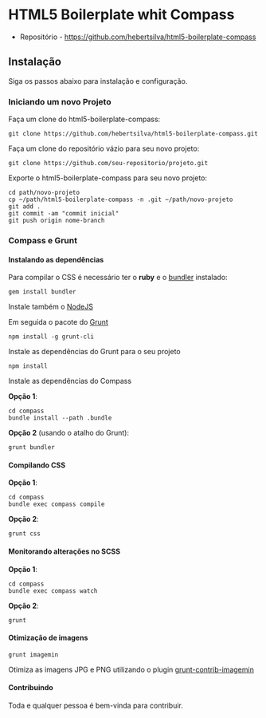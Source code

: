 # HTML5 Boilerplate whit Compass

* Repositório - https://github.com/hebertsilva/html5-boilerplate-compass

## Instalação

Siga os passos abaixo para instalação e configuração.

### Iniciando um novo Projeto


Faça um clone do html5-boilerplate-compass:

```shell
git clone https://github.com/hebertsilva/html5-boilerplate-compass.git
```

Faça um clone do repositório vázio para seu novo projeto:

```shell
git clone https://github.com/seu-repositorio/projeto.git
```

Exporte o html5-boilerplate-compass para seu novo projeto:

```shell
cd path/novo-projeto
cp ~/path/html5-boilerplate-compass -n .git ~/path/novo-projeto
git add .
git commit -am "commit inicial"
git push origin nome-branch
```

### Compass e Grunt

#### Instalando as dependências

Para compilar o CSS é necessário ter o **ruby** e o [bundler](http://www.bundler.io/) instalado:

```shell
gem install bundler
```

Instale também o [NodeJS](http://nodejs.org/)

Em seguida o pacote do [Grunt](http://gruntjs.com/getting-started)

```shell
npm install -g grunt-cli
```

Instale as dependências do Grunt para o seu projeto

```shell
npm install
```

Instale as dependências do Compass

**Opção 1**:

```
cd compass
bundle install --path .bundle
```

**Opção 2** (usando o atalho do Grunt):

```shell
grunt bundler
```

#### Compilando CSS

**Opção 1**:

```shell
cd compass
bundle exec compass compile
```

**Opção 2**:

```shell
grunt css
```

#### Monitorando alterações no SCSS

**Opção 1**:

```shell
cd compass
bundle exec compass watch
```

**Opção 2**:

```shell
grunt
```

#### Otimização de imagens

```shell
grunt imagemin
```

Otimiza as imagens JPG e PNG utilizando o plugin [grunt-contrib-imagemin](https://github.com/gruntjs/grunt-contrib-imagemin)


#### Contribuindo 

Toda e qualquer pessoa é bem-vinda para contribuir.